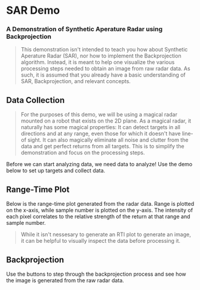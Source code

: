 # SAR Demo
### A Demonstration of Synthetic Aperature Radar using Backprojection

> This demonstration isn't intended to teach you how about Synthetic Aperature Radar (SAR), nor how to implement the Backprojection algorithm. Instead, it is meant to help one visualize the various processing steps needed to obtain an image from raw radar data. As such, it is assumed that you already have a basic understanding of SAR, Backprojection, and relevant concepts.

## Data Collection
> For the purposes of this demo, we will be using a magical radar mounted on a robot that exists on the 2D plane. As a magical radar, it naturally has some magical properties: It can detect targets in all directions and at any range, even those for which it doesn't have line-of sight. It can also magically eliminate all noise and clutter from the data and get perfect returns from all targets. This is to simplify the demonstration and focus on the processing steps.

Before we can start analyzing data, we need data to analyze! Use the demo below to set up targets and collect data.

## Range-Time Plot
Below is the range-time plot generated from the radar data. Range is plotted on the x-axis, while sample number is plotted on the y-axis. The intensity of each pixel correlates to the relative strength of the return at that range and sample number.

> While it isn't nessesary to generate an RTI plot to generate an image, it can be helpful to visually inspect the data before processing it.

## Backprojection

Use the buttons to step through the backprojection process and see how the image is generated from the raw radar data.
